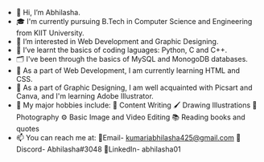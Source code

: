 - 👋 Hi, I’m Abhilasha.
- 🎓 I'm currently pursuing B.Tech in Computer Science and Engineering from KIIT University.
- 👀 I’m interested in Web Development and Graphic Designing.
- 🌱 I’ve learnt the basics of coding laguages: Python, C and C++.
- 🗂️ I've been through the basics of MySQL and MonogoDB databases.
- 🧩 As a part of Web Development, I am currently learning HTML and CSS.
- 🎨 As a part of Graphic Designing, I am well acquainted with Picsart and Canva, and I'm learning Adobe Illustrator.
- 📌 My major hobbies include: 📝 Content Writing 🖌️ Drawing Illustrations 📸 Photography ⚙️ Basic Image and Video Editing 📚 Reading books and quotes
- 📫 You can reach me at: 📍Email- kumariabhilasha425@gmail.com  📍Discord- Abhilasha#3048  📍LinkedIn- abhilasha01


<!---
abhilashaa05/abhilashaa05 is a ✨ special ✨ repository because its `README.md` (this file) appears on your GitHub profile.
You can click the Preview link to take a look at your changes.
--->
